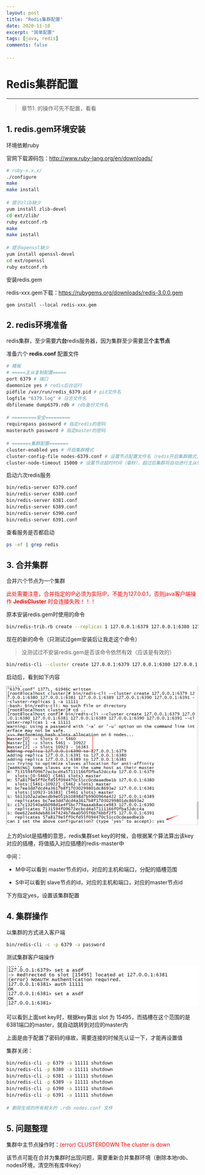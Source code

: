 ```yaml
---
layout: post
title: "Redis集群配置"
date: 2020-11-10
excerpt: "简单配置"
tags: [java, redis]
comments: false

---
```




# Redis集群配置

---

> 章节1. 的操作可先不配置，看看





## 1. redis.gem环境安装

环境依赖ruby

官网下载源码包：http://www.ruby-lang.org/en/downloads/

```bash
# ruby-x.x.x/
./configure
make
make install

# 提示zlib缺少
yum install zlib-devel
cd ext/zlib/
ruby extconf.rb
make
make install

# 提示openssl缺少
yum install openssl-devel
cd ext/openssl
ruby extconf.rb
```



安装redis.gem

redis-xxx.gem下载：https://rubygems.org/downloads/redis-3.0.0.gem

```
gem install --local redis-xxx.gem
```





## 2. redis环境准备

redis集群，至少需要**六台**redis服务器，因为集群至少需要**三个主节点**

准备六个 **redis.conf** 配置文件

```bash
# 模板
# =====主从复制配置=====
port 6379 # 端口
daemonize yes # redis后台运行
pidfile /var/run/redis_6379.pid # pid文件名
logfile "6379.log" # 日志文件名
dbfilename dump6379.rdb # rdb备份文件名

# =========安全=========
requirepass password # 指定redis的密码
masterauth password # 指定master的密码

# =======集群配置=======
cluster-enabled yes # 开启集群模式
cluster-config-file nodes-6379.conf # 设置节点配置文件名（redis开启集群模式，启动后自动生成）
cluster-node-timeout 15000 # 设置节点超时时间（毫秒），超过后集群将自动进行主从切换
```



启动六次redis服务

```bash
bin/redis-server 6379.conf
bin/redis-server 6380.conf
bin/redis-server 6381.conf
bin/redis-server 6389.conf
bin/redis-server 6390.conf
bin/redis-server 6391.conf
```

查看服务是否都启动

```bash
ps -ef | grep redis
```





## 3. 合并集群

合并六个节点为一个集群



<font color="red">此处需要注意，合并指定的IP必须为实际IP，不能为127.0.0.1，否则java客户端操作 **JedisCluster** 时会连接失败！！！</font>



原本安装redis.gem时使用的命令

```bash
bin/redis-trib.rb create --replicas 1 127.0.0.1:6379 127.0.0.1:6380 127.0.0.1:6381 127.0.0.1:6389 127.0.0.1:6390 127.0.0.1:6391 -a password
```

现在的新的命令（只测试过gem安装后让我走这个命令）

> 没测试过不安装redis.gem是否该命令依然有效（应该是有效的）

```bash
bin/redis-cli --cluster create 127.0.0.1:6379 127.0.0.1:6380 127.0.0.1:6381 127.0.0.1:6389 127.0.0.1:6390 127.0.0.1:6391 --cluster-replicas 1 -a password
```



启动后，看到如下内容

![merge reids instance](../pic/2020/11/10/001.png)



上方的slot是插槽的意思，redis集群set key的时候，会根据某个算法算出该key对应的插槽，将值插入对应插槽的redis-master中



中间：

- M中可以看到 master节点的id，对应的主机和端口，分配的插槽范围

- S中可以看到 slave节点的id，对应的主机和端口，对应的master节点id



下方指定yes，设置该集群配置





## 4. 集群操作



以集群的方式进入客户端

```bash
bin/redis-cli -c -p 6379 -a password
```



测试集群客户端操作

![set key](../pic/2020/11/10/002.png)



可以看到上面set key时，根据key算出 slot 为 15495，而插槽在这个范围的是6381端口的master，就自动跳转到对应的master内

上面是由于配置了密码的缘故，需要连接的时候先认证一下，才能再设置值



集群关闭：

```bash
bin/redis-cli -p 6379 -a 11111 shutdown
bin/redis-cli -p 6380 -a 11111 shutdown
bin/redis-cli -p 6381 -a 11111 shutdown
bin/redis-cli -p 6389 -a 11111 shutdown
bin/redis-cli -p 6390 -a 11111 shutdown
bin/redis-cli -p 6391 -a 11111 shutdown

# 删除生成的所有相关的 .rdb nodes.conf 文件
```





## 5. 问题整理



集群中主节点操作时：<font color="red">(error) CLUSTERDOWN The cluster is down</font>

该节点可能在合并为集群时出现问题，需要重新合并集群环境（删除本地rdb、nodes环境，清空所有库中key）













